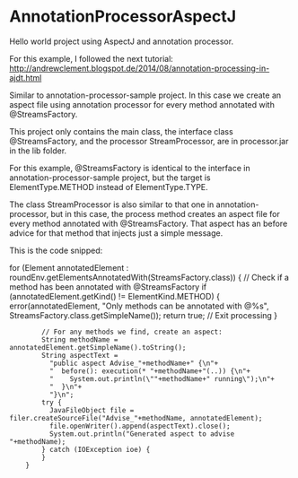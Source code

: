 
# AnnotationProcessorAspectJ
Hello world project using AspectJ and annotation processor.

For this example, I followed the next tutorial:
http://andrewclement.blogspot.de/2014/08/annotation-processing-in-ajdt.html

Similar to annotation-processor-sample project. In this case we create an aspect file using annotation processor for every method annotated with @StreamsFactory.

This project only contains the main class, the interface class @StreamsFactory, and the processor StreamProcessor, are in processor.jar in the lib folder. 

For this example, @StreamsFactory is identical to the interface in annotation-processor-sample project, but the target is ElementType.METHOD instead of ElementType.TYPE.

The class StreamProcessor is also similar to that one in annotation-processor, but in this case, the process method creates an aspect file for every method annotated with @StreamsFactory. That aspect has an before advice for that method that injects just a simple message.

This is the code snipped:

for (Element annotatedElement : roundEnv.getElementsAnnotatedWith(StreamsFactory.class)) {
			// Check if a method has been annotated with @StreamsFactory
			if (annotatedElement.getKind() != ElementKind.METHOD) {
				error(annotatedElement, "Only methods can be annotated with @%s", StreamsFactory.class.getSimpleName());
				return true; // Exit processing
			}

			// For any methods we find, create an aspect:
	        String methodName = annotatedElement.getSimpleName().toString();
	        String aspectText = 
	          "public aspect Advise_"+methodName+" {\n"+
	          "  before(): execution(* "+methodName+"(..)) {\n"+
	          "    System.out.println(\""+methodName+" running\");\n"+
	          "  }\n"+
	          "}\n";
	        try {
	          JavaFileObject file = filer.createSourceFile("Advise_"+methodName, annotatedElement);
	          file.openWriter().append(aspectText).close();
	          System.out.println("Generated aspect to advise "+methodName);
	        } catch (IOException ioe) {
	        }
		}

